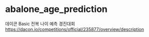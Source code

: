 # abalone_age_prediction

데이콘 Basic 전복 나이 예측 경진대회
https://dacon.io/competitions/official/235877/overview/description
